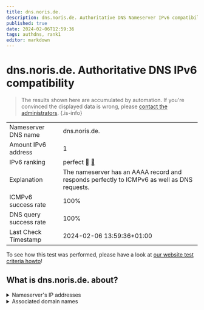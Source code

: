 ```yaml
---
title: dns.noris.de.
description: dns.noris.de. Authoritative DNS Nameserver IPv6 compatibility
published: true
date: 2024-02-06T12:59:36
tags: authdns, rank1
editor: markdown
---
```


# dns.noris.de. Authoritative DNS IPv6 compatibility

> The results shown here are accumulated by automation. If you're convinced the displayed data is wrong, please [contact the administrators](/howto/chat). 
{.is-info}




|   |   |
| - | - |
| Nameserver DNS name | dns.noris.de.
| Amount IPv6 address | 1
| IPv6 ranking | perfect :1st_place_medal: [🔗](/howto/ranking) |
| Explanation | The nameserver has an AAAA record and responds perfectly to ICMPv6 as well as DNS requests. |
| ICMPv6 success rate | 100%|
| DNS query success rate | 100% |
| Last Check Timestamp | 2024-02-06 13:59:36+01:00 |

To see how this test was performed, please have a look at [our website test criteria howto](/howto/testcriteria/authdns)!


## What is dns.noris.de. about?




<details>
<summary>Nameserver's IP addresses</summary>

2001:780:53d2::53

</details>



<details>
<summary>Associated domain names</summary>

www.noris.de

</details>
